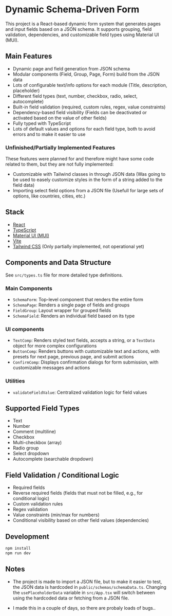# Dynamic Schema-Driven Form

This project is a React-based dynamic form system that generates pages and input fields based on a JSON schema. It supports grouping, field validation, dependencies, and customizable field types using Material UI (MUI).

## Main Features

- Dynamic page and field generation from JSON schema
- Modular components (Field, Group, Page, Form) build from the JSON data
- Lots of configurable text/info options for each module (Title, description, placeholder)
- Different field types (text, number, checkbox, radio, select, autocomplete)
- Built-in field validation (required, custom rules, regex, value constraints)
- Dependency-based field visibility (Fields can be deactivated or activated based on the value of other fields)
- Fully typed with TypeScript
- Lots of default values and options for each field type, both to avoid errors and to make it easier to use

### Unfinished/Partially Implemented Features

These features were planned for and therefore might have some code related to them, but they are not fully implemented:

- Customizable with Tailwind classes in through JSON data (Was going to be used to easely customize styles in the form of a string added to the field data)
- Importing select field options from a JSON file (Usefull for large sets of options, like countries, cities, etc.)

## Stack

- [React](https://reactjs.org/)
- [TypeScript](https://www.typescriptlang.org/)
- [Material UI (MUI)](https://mui.com/)
- [Vite](https://vitejs.dev/)
- [Tailwind CSS](https://tailwindcss.com/) (Only partially implemented, not operational yet)

## Components and Data Structure

See `src/types.ts` file for more detailed type definitions.

### Main Components

- `SchemaForm`: Top-level component that renders the entire form
- `SchemaPage`: Renders a single page of fields and groups
- `FieldGroup`: Layout wrapper for grouped fields
- `SchemaField`: Renders an individual field based on its type

### UI components

- `TextComp`: Renders styled text fields, accepts a string, or a `TextData` object for more complex configurations
- `ButtonComp`: Renders buttons with customizable text and actions, with presets for next page, previous page, and submit actions
- `ConfirmComp`: Displays confirmation dialogs for form submission, with customizable messages and actions

### Utilities

- `validateFieldValue`: Centralized validation logic for field values

## Supported Field Types

- Text
- Number
- Comment (multiline)
- Checkbox
- Multi-checkbox (array)
- Radio group
- Select dropdown
- Autocomplete (searchable dropdown)

## Field Validation / Conditional Logic

- Required fields
- Reverse required fields (fields that must not be filled, e.g., for conditional logic)
- Custom validation rules
- Regex validation
- Value constraints (min/max for numbers)
- Conditional visibility based on other field values (dependencies)

## Development

```bash
npm install
npm run dev
```

## Notes

- The project is made to import a JSON file, but to make it easier to test, the JSON data is hardcoded in `public/schemas/schemaData.ts`. Changing the `usePlaceholderData` variable in `src/App.tsx` will switch between using the hardcoded data or fetching from a JSON file.

- I made this in a couple of days, so there are probaly loads of bugs..
